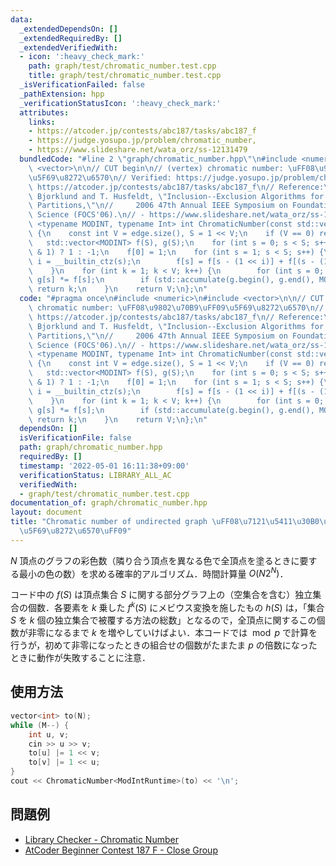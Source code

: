 ```yaml
---
data:
  _extendedDependsOn: []
  _extendedRequiredBy: []
  _extendedVerifiedWith:
  - icon: ':heavy_check_mark:'
    path: graph/test/chromatic_number.test.cpp
    title: graph/test/chromatic_number.test.cpp
  _isVerificationFailed: false
  _pathExtension: hpp
  _verificationStatusIcon: ':heavy_check_mark:'
  attributes:
    links:
    - https://atcoder.jp/contests/abc187/tasks/abc187_f
    - https://judge.yosupo.jp/problem/chromatic_number,
    - https://www.slideshare.net/wata_orz/ss-12131479
  bundledCode: "#line 2 \"graph/chromatic_number.hpp\"\n#include <numeric>\n#include\
    \ <vector>\n\n// CUT begin\n// (vertex) chromatic number: \uFF08\u9802\u70B9\uFF09\
    \u5F69\u8272\u6570\n// Verified: https://judge.yosupo.jp/problem/chromatic_number,\
    \ https://atcoder.jp/contests/abc187/tasks/abc187_f\n// Reference:\n// [1] A.\
    \ Bjorklund and T. Husfeldt, \"Inclusion--Exclusion Algorithms for Counting Set\
    \ Partitions,\"\n//     2006 47th Annual IEEE Symposium on Foundations of Computer\
    \ Science (FOCS'06).\n// - https://www.slideshare.net/wata_orz/ss-12131479\ntemplate\
    \ <typename MODINT, typename Int> int ChromaticNumber(const std::vector<Int> &edge)\
    \ {\n    const int V = edge.size(), S = 1 << V;\n    if (V == 0) return 0;\n \
    \   std::vector<MODINT> f(S), g(S);\n    for (int s = 0; s < S; s++) g[s] = (__builtin_popcount(s)\
    \ & 1) ? 1 : -1;\n    f[0] = 1;\n    for (int s = 1; s < S; s++) {\n        int\
    \ i = __builtin_ctz(s);\n        f[s] = f[s - (1 << i)] + f[(s - (1 << i)) & ~edge[i]];\n\
    \    }\n    for (int k = 1; k < V; k++) {\n        for (int s = 0; s < S; s++)\
    \ g[s] *= f[s];\n        if (std::accumulate(g.begin(), g.end(), MODINT()).val())\
    \ return k;\n    }\n    return V;\n};\n"
  code: "#pragma once\n#include <numeric>\n#include <vector>\n\n// CUT begin\n// (vertex)\
    \ chromatic number: \uFF08\u9802\u70B9\uFF09\u5F69\u8272\u6570\n// Verified: https://judge.yosupo.jp/problem/chromatic_number,\
    \ https://atcoder.jp/contests/abc187/tasks/abc187_f\n// Reference:\n// [1] A.\
    \ Bjorklund and T. Husfeldt, \"Inclusion--Exclusion Algorithms for Counting Set\
    \ Partitions,\"\n//     2006 47th Annual IEEE Symposium on Foundations of Computer\
    \ Science (FOCS'06).\n// - https://www.slideshare.net/wata_orz/ss-12131479\ntemplate\
    \ <typename MODINT, typename Int> int ChromaticNumber(const std::vector<Int> &edge)\
    \ {\n    const int V = edge.size(), S = 1 << V;\n    if (V == 0) return 0;\n \
    \   std::vector<MODINT> f(S), g(S);\n    for (int s = 0; s < S; s++) g[s] = (__builtin_popcount(s)\
    \ & 1) ? 1 : -1;\n    f[0] = 1;\n    for (int s = 1; s < S; s++) {\n        int\
    \ i = __builtin_ctz(s);\n        f[s] = f[s - (1 << i)] + f[(s - (1 << i)) & ~edge[i]];\n\
    \    }\n    for (int k = 1; k < V; k++) {\n        for (int s = 0; s < S; s++)\
    \ g[s] *= f[s];\n        if (std::accumulate(g.begin(), g.end(), MODINT()).val())\
    \ return k;\n    }\n    return V;\n};\n"
  dependsOn: []
  isVerificationFile: false
  path: graph/chromatic_number.hpp
  requiredBy: []
  timestamp: '2022-05-01 16:11:38+09:00'
  verificationStatus: LIBRARY_ALL_AC
  verifiedWith:
  - graph/test/chromatic_number.test.cpp
documentation_of: graph/chromatic_number.hpp
layout: document
title: "Chromatic number of undirected graph \uFF08\u7121\u5411\u30B0\u30E9\u30D5\u306E\
  \u5F69\u8272\u6570\uFF09"
---
```


$N$ 頂点のグラフの彩色数（隣り合う頂点を異なる色で全頂点を塗るときに要する最小の色の数）を求める確率的アルゴリズム．時間計算量 $O(N 2^N)$．

コード中の $f(S)$ は頂点集合 $S$ に関する部分グラフ上の（空集合を含む）独立集合の個数．各要素を $k$ 乗した $f^k(S)$ にメビウス変換を施したもの $h(S)$ は，「集合 $S$ を $k$ 個の独立集合で被覆する方法の総数」となるので，全頂点に関するこの個数が非零になるまで $k$ を増やしていけばよい．本コードでは $\bmod p$ で計算を行うが，初めて非零になったときの組合せの個数がたまたま $p$ の倍数になったときに動作が失敗することに注意．

## 使用方法

```cpp
vector<int> to(N);
while (M--) {
    int u, v;
    cin >> u >> v;
    to[u] |= 1 << v;
    to[v] |= 1 << u;
}
cout << ChromaticNumber<ModIntRuntime>(to) << '\n';
```

## 問題例

- [Library Checker - Chromatic Number](https://judge.yosupo.jp/problem/chromatic_number)
- [AtCoder Beginner Contest 187 F - Close Group](https://atcoder.jp/contests/abc187/tasks/abc187_f)
